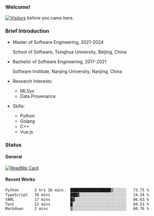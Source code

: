 ### Welcome!

[![Visitors](https://visitor-badge.laobi.icu/badge?page_id=HermitSun.HermitSun)]() before you came here.

### Brief Introduction

- Master of Software Engineering, 2021-2024
  
  School of Software, Tsinghua University, Beijing, China

- Bachelor of Software Engineering, 2017-2021
  
  Software Institute, Nanjing University, Nanjing, China

- Research Interests:
  - MLSys
  - Data Provenance

- Skills:
  - Python
  - Golang
  - C++
  - Vue.js

### Status

#### General

[![ReadMe Card](https://github-readme-stats.hermitsun.vercel.app/api?username=HermitSun&count_private=true&show_icons=true)]()

#### Recent Works

<!--START_SECTION:waka-->

```txt
Python       3 hrs 16 mins   ██████████████████▒░░░░░░   73.75 %
TypeScript   38 mins         ███▓░░░░░░░░░░░░░░░░░░░░░   14.34 %
YAML         17 mins         █▓░░░░░░░░░░░░░░░░░░░░░░░   06.63 %
Text         12 mins         █░░░░░░░░░░░░░░░░░░░░░░░░   04.51 %
Markdown     2 mins          ▒░░░░░░░░░░░░░░░░░░░░░░░░   00.76 %
```

<!--END_SECTION:waka-->
